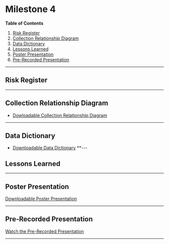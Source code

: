 # Milestone 4

[//]: # (Feel free to add all of your deliverables here whenever they're completed)

**Table of Contents**  
1. [Risk Register](#risk-register)  
2. [Collection Relationship Diagram](#collection-relationship-diagram)  
3. [Data Dictionary](#data-dictionary)  
4. [Lessons Learned](#lessons-learned)  
5. [Poster Presentation](#poster-presentation)  
6. [Pre-Recorded Presentation](#pre-recorded-presentation)  

---

## Risk Register  
 
---

## Collection Relationship Diagram  
- [Dowloadable Collection Relationship Diagram](https://github.com/cis-famu/Quantum-Mavericks-StudyBuddy/blob/main/Documents/Quantum_Mavericks_Relationship_Diagram.pdf)
---

## Data Dictionary  
- [Downloadable Data Dictionary](https://github.com/cis-famu/Quantum-Mavericks-StudyBuddy/blob/main/Documents/Quantum%20Mavericks%20Data%20Dictionary.pdf)
**---

## Lessons Learned  
 
---

## Poster Presentation  
[Downloadable Poster Presentation](https://github.com/cis-famu/Quantum-Mavericks-StudyBuddy/blob/main/Documents/CISPosterTemplate.pptx)

---

## Pre-Recorded Presentation  
[Watch the Pre-Recorded Presentation](https://youtu.be/uchni4di3Sw)

---

